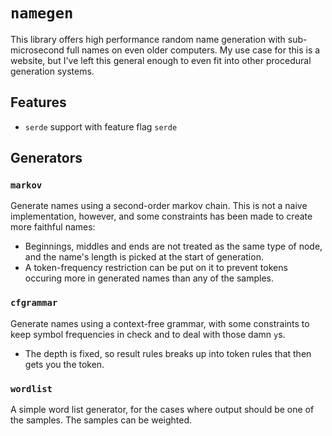 # `namegen`

This library offers high performance random name generation with sub-microsecond full names on even older computers. My
use case for this is a website, but I've left this general enough to even fit into other procedural generation systems.

## Features
- `serde` support with feature flag `serde`

## Generators

### `markov`
Generate names using a second-order markov chain. This is not a naive implementation, however, and some constraints has been made to create more faithful names:

- Beginnings, middles and ends are not treated as the same type of node, and the name's length is picked at the start of generation.
- A token-frequency restriction can be put on it to prevent tokens occuring more in generated names than any of the samples.

### `cfgrammar`
Generate names using a context-free grammar, with some constraints to keep symbol frequencies in check and to deal with
those damn `y`s.

- The depth is fixed, so result rules breaks up into token rules that then gets you the token.

### `wordlist`
A simple word list generator, for the cases where output should be one of the samples. The samples can be weighted.